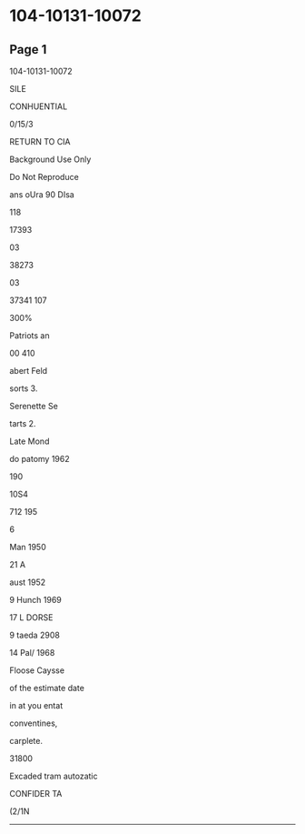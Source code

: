 # 104-10131-10072

## Page 1

104-10131-10072

SILE

CONHUENTIAL

0/15/3

RETURN TO CIA

Background Use Only

Do Not Reproduce

ans oUra 90 DIsa

118

17393

03

38273

03

37341 107

300%

Patriots an

00 410

abert Feld

sorts 3.

Serenette Se

tarts 2.

Late Mond

do patomy 1962

190

10S4

712 195

6

Man 1950

21 A

aust 1952

9 Hunch 1969

17 L DORSE

9 taeda 2908

14 Pal/ 1968

Floose Caysse

of the estimate date

in at you entat

conventines,

carplete.

31800

Excaded tram autozatic

CONFIDER TA

(2/1N

---


